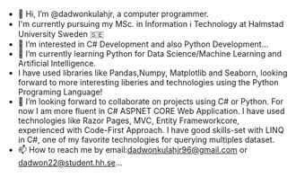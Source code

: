 - 👋 Hi, I’m @dadwonkulahjr, a computer programmer. 
- I'm currently pursuing my MSc. in Information ℹ️ Technology at Halmstad University Sweden 🇸🇪
- 👀 I’m interested in C# Development and also Python Development...
- 🌱 I’m currently learning Python for Data Science/Machine Learning and Artificial Intelligence.
-  I have used libraries like Pandas,Numpy, Matplotlib and Seaborn, looking forward to more interesting liberies and technologies using the Python Programing Language!
- 💞️ I’m looking forward to collaborate on projects using C# or Python. For now I am more fluent in C# ASPNET CORE Web Application. I have used technologies like Razor Pages, MVC, Entity Frameworkcore, experienced with Code-First Approach. I have good skills-set with LINQ in C#, one of my favorite technologies for querying multiples dataset.
- 📫 How to reach me by email:dadwonkulahjr96@gmail.com or dadwon22@student.hh.se...

<!---
dadwonkulahjr/dadwonkulahjr is a ✨ special ✨ repository because its `README.md` (this file) appears on your GitHub profile.
You can click the Preview link to take a look at your changes.
--->
